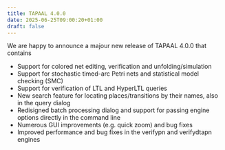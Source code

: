 ```yaml
---
title: TAPAAL 4.0.0
date: 2025-06-25T09:00:20+01:00
draft: false
---
```


We are happy to announce a majour new release of TAPAAL 4.0.0 that contains

* Support for colored net editing, verification and unfolding/simulation
* Support for stochastic timed-arc Petri nets and statistical model checking (SMC)
* Support for verification of LTL and HyperLTL queries
* New search feature for locating places/transitions by their names, also in the query dialog
* Redisigned batch processing dialog and support for passing engine options directly in the command line
* Numerous GUI improvements (e.g. quick zoom) and bug fixes
* Improved performance and bug fixes in the verifypn and verifydtapn engines
  
